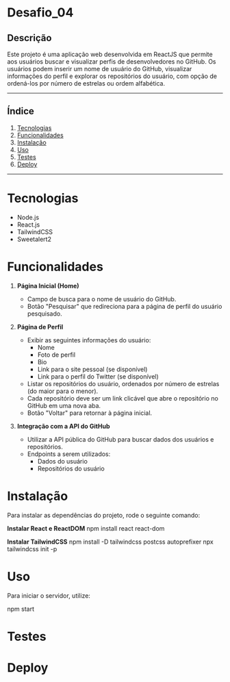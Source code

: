 # Desafio_04

## Descrição

Este projeto é uma aplicação web desenvolvida em ReactJS que permite aos usuários buscar e visualizar perfis de desenvolvedores no GitHub. Os usuários podem inserir um nome de usuário do GitHub, visualizar informações do perfil e explorar os repositórios do usuário, com opção de ordená-los por número de estrelas ou ordem alfabética.

---

## Índice

1. [Tecnologias](#Tecnologias)
2. [Funcionalidades](#Funcionalidades)
3. [Instalação](#Instalação)
4. [Uso](#Uso)
5. [Testes](#Testes)
6. [Deploy](#Deploy)

---

# Tecnologias

- Node.js
- React.js
- TailwindCSS
- Sweetalert2

# Funcionalidades

1. **Página Inicial (Home)**
   - Campo de busca para o nome de usuário do GitHub.
   - Botão "Pesquisar" que redireciona para a página de perfil do usuário pesquisado.

2. **Página de Perfil**
   - Exibir as seguintes informações do usuário: 
     - Nome
     - Foto de perfil
     - Bio
     - Link para o site pessoal (se disponível)
     - Link para o perfil do Twitter (se disponível)
   - Listar os repositórios do usuário, ordenados por número de estrelas (do maior para o menor).
   - Cada repositório deve ser um link clicável que abre o repositório no GitHub em uma nova aba.
   - Botão "Voltar" para retornar à página inicial.

3. **Integração com a API do GitHub**
   - Utilizar a API pública do GitHub para buscar dados dos usuários e repositórios.
   - Endpoints a serem utilizados:
     - Dados do usuário
     - Repositórios do usuário
     
# Instalação

Para instalar as dependências do projeto, rode o seguinte comando:

**Instalar React e ReactDOM**
npm install react react-dom

**Instalar TailwindCSS**
npm install -D tailwindcss postcss autoprefixer
npx tailwindcss init -p

# Uso

Para iniciar o servidor, utilize:

npm start

# Testes

# Deploy



